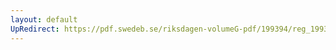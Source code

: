 ```yaml
---
layout: default
UpRedirect: https://pdf.swedeb.se/riksdagen-volumeG-pdf/199394/reg_199394/reg_199394_0118.pdf
---
```


